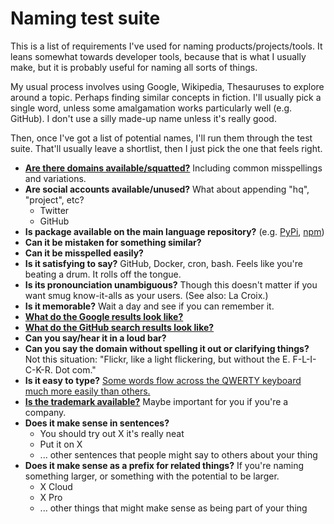 # Naming test suite

This is a list of requirements I've used for naming products/projects/tools. It leans somewhat towards developer tools, because that is what I usually make, but it is probably useful for naming all sorts of things.

My usual process involves using Google, Wikipedia, Thesauruses to explore around a topic. Perhaps finding similar concepts in fiction. I'll usually pick a single word, unless some amalgamation works particularly well (e.g. GitHub). I don't use a silly made-up name unless it's really good.

Then, once I've got a list of potential names, I'll run them through the test suite. That'll usually leave a shortlist, then I just pick the one that feels right.

- **[Are there domains available/squatted?](https://domainr.com)** Including common misspellings and variations.
- **Are social accounts available/unused?** What about appending "hq", "project", etc?
  - Twitter
  - GitHub
- **Is package available on the main language repository?** (e.g. [PyPi](https://pypi.org), [npm](https://www.npmjs.com))
- **Can it be mistaken for something similar?**
- **Can it be misspelled easily?**
- **Is it satisfying to say?** GitHub, Docker, cron, bash. Feels like you're beating a drum. It rolls off the tongue.
- **Is its pronounciation unambiguous?** Though this doesn't matter if you want smug know-it-alls as your users. (See also: La Croix.)
- **Is it memorable?** Wait a day and see if you can remember it.
- **[What do the Google results look like?](https://www.google.com/)**
- **[What do the GitHub search results look like?](https://github.com/search)**
- **Can you say/hear it in a loud bar?**
- **Can you say the domain without spelling it out or clarifying things?** Not this situation: "Flickr, like a light flickering, but without the E. F-L-I-C-K-R. Dot com."
- **Is it easy to type?** [Some words flow across the QWERTY keyboard much more easily than others.](https://clig.dev/#naming)
- **[Is the trademark available?](https://www3.wipo.int/branddb/en/)** Maybe important for you if you're a company.
- **Does it make sense in sentences?**
    - You should try out X it's really neat
    - Put it on X
    - ... other sentences that people might say to others about your thing
- **Does it make sense as a prefix for related things?** If you're naming something larger, or something with the potential to be larger.
    - X Cloud
    - X Pro
    - ... other things that might make sense as being part of your thing
